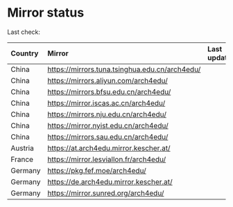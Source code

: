 <script src="./time.js"></script>
# Mirror status
Last check: <script type="text/javascript">localize(1698682982.68888);</script>

|Country|Mirror|Last update|
|:------|:-----|:----------|
|China|https://mirrors.tuna.tsinghua.edu.cn/arch4edu/|<script type="text/javascript">localize(1698647479);</script>|
|China|https://mirrors.aliyun.com/arch4edu/|<script type="text/javascript">localize(1698647479);</script>|
|China|https://mirrors.bfsu.edu.cn/arch4edu/|<script type="text/javascript">localize(1698647479);</script>|
|China|https://mirror.iscas.ac.cn/arch4edu/|<script type="text/javascript">localize(1698647479);</script>|
|China|https://mirrors.nju.edu.cn/arch4edu/|<script type="text/javascript">localize(1698604067);</script>|
|China|https://mirror.nyist.edu.cn/arch4edu/|<script type="text/javascript">localize(1698647479);</script>|
|China|https://mirrors.sau.edu.cn/arch4edu/|<script type="text/javascript">localize(1698647479);</script>|
|Austria|https://at.arch4edu.mirror.kescher.at/|<script type="text/javascript">localize(1698647479);</script>|
|France|https://mirror.lesviallon.fr/arch4edu/|<script type="text/javascript">localize(1698647479);</script>|
|Germany|https://pkg.fef.moe/arch4edu/|<script type="text/javascript">localize(1698647479);</script>|
|Germany|https://de.arch4edu.mirror.kescher.at/|<script type="text/javascript">localize(1698647479);</script>|
|Germany|https://mirror.sunred.org/arch4edu/|<script type="text/javascript">localize(1698647479);</script>|

<script src="./tablefilter/tablefilter.js"></script>
<script src="./table.js"></script>